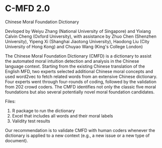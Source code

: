 # C-MFD 2.0
Chinese Moral Foundation Dictionary 

Devloped by Weiyu Zhang (National University of Singapore) and Yixiang Calvin Cheng (Oxford University), with assistance by Zhuo Chen (Shenzhen University), Yipeng Xi (Shanghai Jiaotong University), Haodong Liu (City University of Hong Kong) and Chuyao Wang (King's College London)

The Chinese Moral Foundation Dictionary (CMFD) is a dictionary to assist the automated moral intuition detection and analysis in the Chinese language context. Starting from the existing Chinese translation of the English MFD, two experts selected additional Chinese moral concepts and used word2vec to fetch related words from an extensive Chinese dictionary. Four experts went through four-rounds of coding, followed by the validation from 202 crowd coders. The CMFD identifies not only the classic five moral foundations but also several potentially novel moral foundation candidates.

Files:
1. R package to run the dictionary
2. Excel that includes all words and their moral labels 
3. Validity test results 

Our recommendation is to validate CMFD with human coders whenever the dictionary is applied to a new context (e.g., a new issue or a new type of document). 
